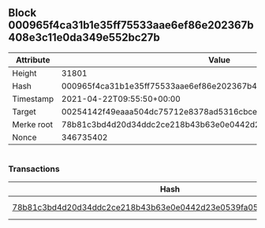 ## Block 000965f4ca31b1e35ff75533aae6ef86e202367b408e3c11e0da349e552bc27b

Attribute | Value
--- | ---
Height | 31801
Hash | 000965f4ca31b1e35ff75533aae6ef86e202367b408e3c11e0da349e552bc27b
Timestamp | 2021-04-22T09:55:50+00:00
Target | 00254142f49eaaa504dc75712e8378ad5316cbcead634704b3734b6271167cc4
Merke root | 78b81c3bd4d20d34ddc2ce218b43b63e0e0442d23e0539fa053addb2215b77d5
Nonce | 346735402

```

```

### Transactions

Hash | Amount
--- | ---
[78b81c3bd4d20d34ddc2ce218b43b63e0e0442d23e0539fa053addb2215b77d5](78b81c3bd4d20d34ddc2ce218b43b63e0e0442d23e0539fa053addb2215b77d5.md) | 10.00000000 SKEPTI 
